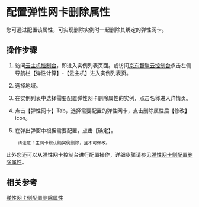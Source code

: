 # 配置弹性网卡删除属性

您可通过配置该属性，可实现删除实例时一起删除其绑定的弹性网卡。

## 操作步骤

1. 访问[云主机控制台](https://cns-console.jdcloud.com/host/compute/list)，即进入实例列表页面。或访问[京东智联云控制台](https://console.jdcloud.com)点击左侧导航栏【弹性计算】-【云主机】进入实例列表页。
2. 选择地域。
3. 在实例列表中选择需要配置弹性网卡删除属性的实例，点击名称进入详情页。
4. 点击【弹性网卡】Tab，选择需要配置的弹性网卡，点击删除属性后【修改】icon。
5. 在弹出弹窗中根据需要配置，点击【确定】。

		请注意：主网卡默认随实例删除，且不可修改。
		
此外您还可以从弹性网卡控制台进行配置操作，详细步骤请参见[弹性网卡侧配置删除属性](../../../../Networking/Elastic-Network-Interface//Operation-Guide/Elastic-Network-Interface-Management/Enable-Delete-with-VM.md)。


## 相关参考

[弹性网卡侧配置删除属性](../../../../Networking/Elastic-Network-Interface//Operation-Guide/Elastic-Network-Interface-Management/Enable-Delete-with-VM.md)

